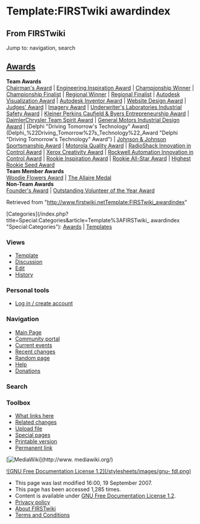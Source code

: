 # Template:FIRSTwiki awardindex

## From FIRSTwiki

Jump to: navigation, search

## [Awards](Awards "Awards")

**Team Awards**<br>
[Chairman's Award](Chairman%27s_Award "Chairman's Award") | [Engineering Inspiration Award](Engineering_Inspiration_Award "Engineering Inspiration Award") | [Championship Winner](Championship_Winner "Championship Winner") | [Championship Finalist](Championship_Finalist "Championship Finalist") | [Regional Winner](Regional_Winner "Regional Winner") | [Regional Finalist](Regional_Finalist "Regional Finalist") | [Autodesk Visualization Award](Autodesk_Visualization_Award "Autodesk
Visualization Award") | [Autodesk Inventor Award](Autodesk_Inventor_Award "Autodesk Inventor Award") | [Website Design Award](Website_Design_Award "Website Design Award") | [Judges' Award](Judges%27_Award "Judges' Award") | [Imagery Award](Imagery_Award "Imagery Award") | [Underwriter's Laboratories Industrial Safety Award](Underwriter%27s_Laboratories_Industrial_Safety_Award "Underwriter's Laboratories Industrial Safety Award") | [Kleiner Perkins Caufield & Byers Entrepreneurship Award](Kleiner_Perkins_Caufield_%26_Byers_Entrepreneurship_Award "Kleiner Perkins Caufield & Byers Entrepreneurship Award") | [DaimlerChrysler Team Spirit Award](DaimlerChrysler_Team_Spirit_Award "DaimlerChrysler Team Spirit Award") | [General Motors Industrial Design Award](General_Motors_Industrial_Design_Award "General Motors
Industrial Design Award") | [Delphi "Driving Tomorrow's Technology" Award](Delphi_%22Driving_Tomorrow%27s_Technology%22_Award "Delphi
"Driving Tomorrow's Technology" Award") | [Johnson & Johnson Sportsmanship Award](Johnson_%26_Johnson_Sportsmanship_Award "Johnson & Johnson Sportsmanship Award") | [Motorola Quality Award](Motorola_Quality_Award "Motorola Quality Award") | [RadioShack Innovation in Control Award](RadioShack_Innovation_in_Control_Award "RadioShack
Innovation in Control Award") | [Xerox Creativity Award](Xerox_Creativity_Award "Xerox Creativity Award") | [Rockwell Automation Innovation in Control Award](Rockwell_Automation_Innovation_in_Control_Award "Rockwell
Automation Innovation in Control Award") | [Rookie Inspiration Award](Rookie_Inspiration_Award "Rookie Inspiration Award") | [Rookie All-Star Award](Rookie_All-Star_Award "Rookie All-Star
Award") | [Highest Rookie Seed Award](Highest_Rookie_Seed_Award "Highest Rookie Seed Award")<br>
**Team Member Awards**<br>
[Woodie Flowers Award](Woodie_Flowers_Award "Woodie Flowers Award") | [The Allaire Medal](The_Allaire_Medal "The Allaire Medal")<br>
**Non-Team Awards**<br>
[Founder's Award](Founder%27s_Award "Founder's Award") | [Outstanding Volunteer of the Year Award](Outstanding_Volunteer_of_the_Year_Award "Outstanding
Volunteer of the Year Award")

Retrieved from "<http://www.firstwiki.netTemplate:FIRSTwiki_awardindex>"

[Categories](/index.php?title=Special:Categories&article=Template%3AFIRSTwiki_
awardindex "Special:Categories"): [Awards](Category:Awards "Category:Awards") | [Templates](Category:Templates "Category:Templates")

### Views

- [Template](Template:FIRSTwiki_awardindex)
- [Discussion](Template_talk:FIRSTwiki_awardindex)
- [Edit](/index.php?title=Template:FIRSTwiki_awardindex&action=edit)
- [History](/index.php?title=Template:FIRSTwiki_awardindex&action=history)

### Personal tools

- [Log in / create account](/index.php?title=Special:Userlogin&returnto=Template:FIRSTwiki_awardindex)

[](Main_Page "Main Page")

### Navigation

- [Main Page](Main_Page)
- [Community portal](FIRSTwiki:Community_portal)
- [Current events](Current_events)
- [Recent changes](Special:Recentchanges)
- [Random page](Special:Random)
- [Help](Help:Contents)
- [Donations](FIRSTwiki:Site_support)

### Search

### Toolbox

- [What links here](Special:Whatlinkshere/Template:FIRSTwiki_awardindex)
- [Related changes](Special:Recentchangeslinked/Template:FIRSTwiki_awardindex)
- [Upload file](Special:Upload)
- [Special pages](Special:Specialpages)
- [Printable version](/index.php?title=Template:FIRSTwiki_awardindex&printable=yes)
- [Permanent link](/index.php?title=Template:FIRSTwiki_awardindex&oldid=63120)

[![MediaWiki](/skins/common/images/poweredby_mediawiki_88x31.png)](http://www.
mediawiki.org/)

[![GNU Free Documentation License 1.2](/stylesheets/images/gnu-
fdl.png)](http://www.gnu.org/copyleft/fdl.html)

- This page was last modified 16:00, 19 September 2007.
- This page has been accessed 1,285 times.
- Content is available under [GNU Free Documentation License 1.2](http://www.gnu.org/copyleft/fdl.html "http://www.gnu.org/copyleft/fdl.html").
- [Privacy policy](FIRSTwiki:Privacy_policy "FIRSTwiki:Privacy policy")
- [About FIRSTwiki](FIRSTwiki:About "FIRSTwiki:About")
- [Terms and Conditions](FIRSTwiki:Terms_and_conditions "FIRSTwiki:Terms and conditions")
